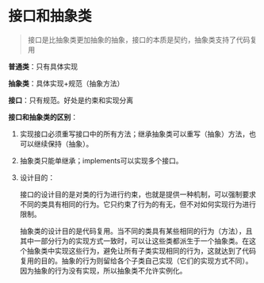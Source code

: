 # 接口和抽象类

> 接口是比抽象类更加抽象的抽象，接口的本质是契约，抽象类支持了代码复用

**普通类**：只有具体实现

**抽象类**：具体实现+规范（抽象方法）

**接口**：只有规范。好处是约束和实现分离



**接口和抽象类的区别**：

1. 实现接口必须重写接口中的所有方法；继承抽象类可以重写（抽象）方法，也可以继续保持（抽象）。

2. 抽象类只能单继承；implements可以实现多个接口。

3. 设计目的：

   ​	接口的设计目的是对类的行为进行约束，也就是提供一种机制，可以强制要求不同的类具有相同的行为。它只约束了行为的有无，但不对如何实现行为进行限制。

   ​	抽象类的设计目的是代码复用。当不同的类具有某些相同的行为（方法），且其中一部分行为的实现方式一致时，可以让这些类都派生于一个抽象类。在这个抽象类中实现这些行为，避免让所有子类实现相同的行为，这就达到了代码复用的目的。抽象的行为则留给各个子类自己实现（它们的实现方式不同）。因为抽象的行为没有实现，所以抽象类不允许实例化。